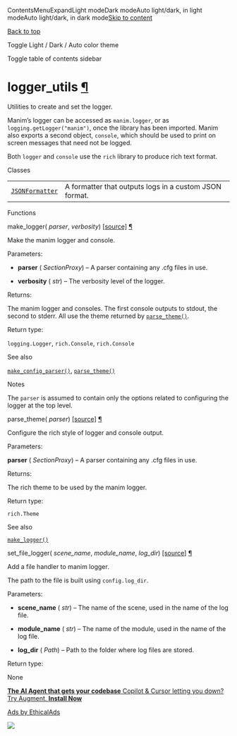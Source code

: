 ContentsMenuExpandLight modeDark modeAuto light/dark, in light modeAuto light/dark, in dark mode[Skip to content](https://docs.manim.community/en/stable/reference/manim._config.logger_utils.html#furo-main-content)

[Back to top](https://docs.manim.community/en/stable/reference/manim._config.logger_utils.html#)

Toggle Light / Dark / Auto color theme

Toggle table of contents sidebar

# logger\_utils [¶](https://docs.manim.community/en/stable/reference/manim._config.logger_utils.html\#module-manim._config.logger_utils "Link to this heading")

Utilities to create and set the logger.

Manim’s logger can be accessed as `manim.logger`, or as
`logging.getLogger("manim")`, once the library has been imported. Manim also
exports a second object, `console`, which should be used to print on screen
messages that need not be logged.

Both `logger` and `console` use the `rich` library to produce rich text
format.

Classes

|     |     |
| --- | --- |
| [`JSONFormatter`](https://docs.manim.community/en/stable/reference/manim._config.logger_utils.JSONFormatter.html#manim._config.logger_utils.JSONFormatter "manim._config.logger_utils.JSONFormatter") | A formatter that outputs logs in a custom JSON format. |

Functions

make\_logger( _parser_, _verbosity_) [\[source\]](https://docs.manim.community/en/stable/_modules/manim/_config/logger_utils.html#make_logger) [¶](https://docs.manim.community/en/stable/reference/manim._config.logger_utils.html#manim._config.logger_utils.make_logger "Link to this definition")

Make the manim logger and console.

Parameters:

- **parser** ( _SectionProxy_) – A parser containing any .cfg files in use.

- **verbosity** ( _str_) – The verbosity level of the logger.


Returns:

The manim logger and consoles. The first console outputs
to stdout, the second to stderr. All use the theme returned by
[`parse_theme()`](https://docs.manim.community/en/stable/reference/manim._config.logger_utils.html#manim._config.logger_utils.parse_theme "manim._config.logger_utils.parse_theme").

Return type:

`logging.Logger`, `rich.Console`, `rich.Console`

See also

[`make_config_parser()`](https://docs.manim.community/en/stable/reference/manim._config.utils.html#manim._config.utils.make_config_parser "manim._config.utils.make_config_parser"), [`parse_theme()`](https://docs.manim.community/en/stable/reference/manim._config.logger_utils.html#manim._config.logger_utils.parse_theme "manim._config.logger_utils.parse_theme")

Notes

The `parser` is assumed to contain only the options related to
configuring the logger at the top level.

parse\_theme( _parser_) [\[source\]](https://docs.manim.community/en/stable/_modules/manim/_config/logger_utils.html#parse_theme) [¶](https://docs.manim.community/en/stable/reference/manim._config.logger_utils.html#manim._config.logger_utils.parse_theme "Link to this definition")

Configure the rich style of logger and console output.

Parameters:

**parser** ( _SectionProxy_) – A parser containing any .cfg files in use.

Returns:

The rich theme to be used by the manim logger.

Return type:

`rich.Theme`

See also

[`make_logger()`](https://docs.manim.community/en/stable/reference/manim._config.logger_utils.html#manim._config.logger_utils.make_logger "manim._config.logger_utils.make_logger")

set\_file\_logger( _scene\_name_, _module\_name_, _log\_dir_) [\[source\]](https://docs.manim.community/en/stable/_modules/manim/_config/logger_utils.html#set_file_logger) [¶](https://docs.manim.community/en/stable/reference/manim._config.logger_utils.html#manim._config.logger_utils.set_file_logger "Link to this definition")

Add a file handler to manim logger.

The path to the file is built using `config.log_dir`.

Parameters:

- **scene\_name** ( _str_) – The name of the scene, used in the name of the log file.

- **module\_name** ( _str_) – The name of the module, used in the name of the log file.

- **log\_dir** ( _Path_) – Path to the folder where log files are stored.


Return type:

None

[**The AI Agent that gets your codebase** Copilot & Cursor letting you down? Try Augment. **Install Now**](https://server.ethicalads.io/proxy/click/8458/019600ea-44d3-7913-b96f-2a3a0da16c1a/)

[Ads by EthicalAds](https://www.ethicalads.io/advertisers/?ref=ea-text)

![](https://server.ethicalads.io/proxy/view/8458/019600ea-44d3-7913-b96f-2a3a0da16c1a/)
